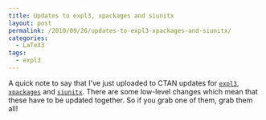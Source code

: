 ```yaml
---
title: Updates to expl3, xpackages and siunitx
layout: post
permalink: /2010/09/26/updates-to-expl3-xpackages-and-siunitx/
categories:
  - LaTeX3
tags:
  - expl3
---
```

A quick note to say that I've just uploaded to CTAN updates for [`expl3`](https://ctan.org/pkg/expl3), [`xpackages`](https://ctan.org/pkg/l3packages) and [`siunitx`](https://ctan.org/pkg/siunitx). There are some low-level changes which mean that these have to be updated together. So if you grab one of them, grab them all!
